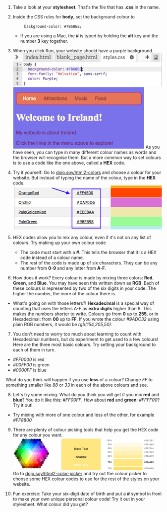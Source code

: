 1. Take a look at your **stylesheet**. That's the file that has **.css** in the name.

2. Inside the CSS rules for **body**, set the background colour to
   ```
        background-color: #7B68EE;
   ```

   * If you are using a Mac, the **\#** is typed by holding the **alt** key and the number **3** key together.

3. When you click Run, your website should have a purple background. ![](assets/HexColourFirst.png) ![](assets/HexColourFirstResult.png)
As you have seen, you can type in many different colour names as words and the browser will recognise them. But a more common way to set colours is to use a code like the one above, called a **HEX** code.

4. Try it yourself: Go to [dojo.soy/html2-colors](http://dojo.soy/html2-colors) and choose a colour for your website. But instead of typing the name of the colour, type in the **HEX** code. ![](assets/ColorNamesHex.png)

5. HEX codes allow you to mix any colour, even if it's not on any list of colours. Try making up your own colour code
   * The code must start with a **#**. This tells the browser that it is a HEX code instead of a colour name.
   * The rest of the code is made up of six characters. They can be  any number from **0-9** and any letter from **A-F**.

6. How does it work? Every colour is made by mixing three colors: **Red**, **Green**, and **Blue**. You may have seen this written down as **RGB**. Each of these colours is represented by two of the six digits in your code. The higher the number, the more of the colour there is.
 * What's going on with those letters?! **Hexadecimal** is a special way of counting that uses the letters A-F as **extra digits** higher than 9. This makes the numbers shorter to write. Colours go from **0** up to **255**, or in Hexadecimal: from **00** up to **FF**. If you wrote the colour _#9ADC32_ using plain RGB numbers, it would be _rgb(154,205,50)_.

7. You don't need to worry too much about learning to count with Hexadecimal numbers, but do experiment to get used to a few colours! Here are the three most basic colours. Try setting your background to each of them in turn.
 * _#FF0000_ is red
 * _#00FF00_ is green
 * _#0000FF_ is blue
 
 What do you think will happen if you use **less** of a colour? Change _FF_ to something smaller like _88_ or _33_ in each of the above colours and see.

8. Let's try some mixing. What do you think you will get if you mix **red** and **blue**? You do it like this: _#FF00FF_. How about **red** and **green**: _#FFFF00_? Try it out!
  * Try mixing with more of one colour and less of the other, for example _#FF8800_

9. There are plenty of colour picking tools that help you get the HEX code for any colour you want. ![](assets/W3ColorPicker.png)
Go to [dojo.soy/html2-color-picker](http://dojo.soy/html2-color-picker) and try out the colour picker to choose some HEX colour codes to use for the rest of the styles on your website.

10. Fun exercise: Take your six-digit date of birth and put a **#** symbol in front to make your own unique personal colour code! Try it out in your stylesheet. What colour did you get?



